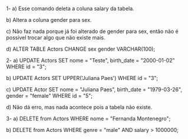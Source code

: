 1-
a)
Esse comando deleta a coluna salary da tabela.

b)
Altera a coluna gender para sex.

c)
Não faz nada porque já foi alterado de gender para sex, então não é possivel trocar algo que não existe mais.

d)
ALTER TABLE Actors CHANGE sex gender VARCHAR(100);


2-
a)
UPDATE Actors SET nome = "Teste", birth_date = "2000-01-02" WHERE id = "3";

b)
UPDATE Actors SET UPPER('Juliana Paes') WHERE id = "3";

c)
UPDATE Actor SET nome = "Juliana Paes", birth_date = "1979-03-26", gender = "female" WHERE id = "5";

d)
Não dá erro, mas nada acontece pois a tabela não existe.


3- 
a)
DELETE from Actors WHERE nome = "Fernanda Montenegro";

b)
DELETE from Actors WHERE genre = "male" AND salary > 1000000;